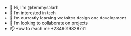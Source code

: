 - 👋 Hi, I’m @kemmysolarh
- 👀 I’m interested in tech
- 🌱 I’m currently learning websites design and development
- 💞️ I’m looking to collaborate on projects
- 📫 How to reach me +2349019828761

<!---
kemmysolarh/kemmysolarh is a ✨ special ✨ repository because its `README.md` (this file) appears on your GitHub profile.
You can click the Preview link to take a look at your changes.
--->
